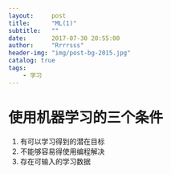 ```yaml
---
layout:     post
title:      "ML(1)"
subtitle:   ""
date:       2017-07-30 20:55:00
author:     "Rrrrsss"
header-img: "img/post-bg-2015.jpg"
catalog: true
tags:
    - 学习
---
```


# 使用机器学习的三个条件 #


1. 有可以学习得到的潜在目标
2. 不能够容易得使用编程解决
3. 存在可输入的学习数据
